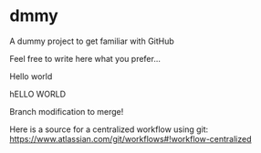 dmmy
=====

A dummy project to get familiar with GitHub

Feel free to write here what you prefer...

Hello world

hELLO WORLD

Branch modification to merge!

Here is a source for a centralized workflow using git:
https://www.atlassian.com/git/workflows#!workflow-centralized
